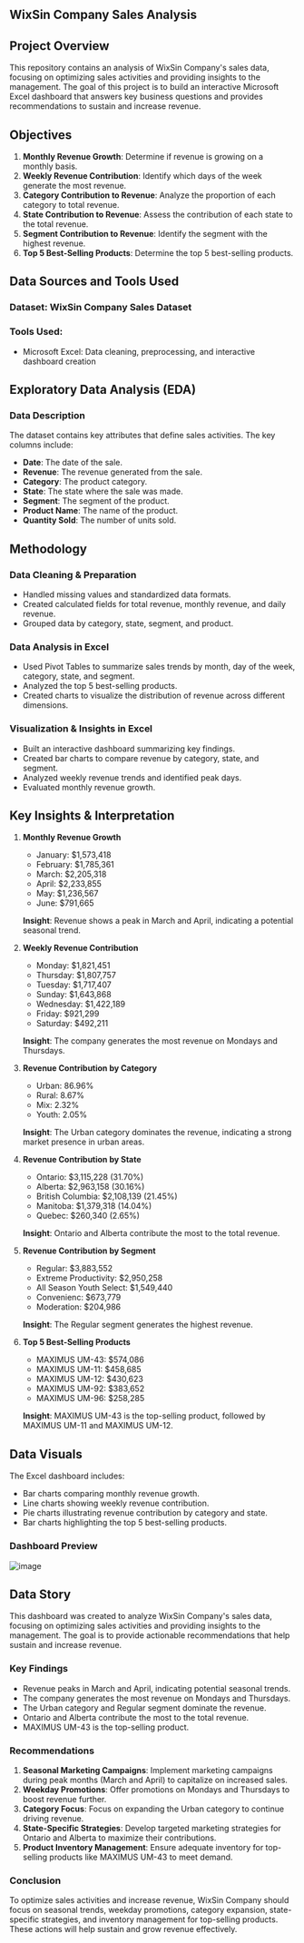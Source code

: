 ## WixSin Company Sales Analysis

## Project Overview

This repository contains an analysis of WixSin Company's sales data, focusing on optimizing sales activities and providing insights to the management. The goal of this project is to build an interactive Microsoft Excel dashboard that answers key business questions and provides recommendations to sustain and increase revenue.

## Objectives

1. **Monthly Revenue Growth**: Determine if revenue is growing on a monthly basis.
2. **Weekly Revenue Contribution**: Identify which days of the week generate the most revenue.
3. **Category Contribution to Revenue**: Analyze the proportion of each category to total revenue.
4. **State Contribution to Revenue**: Assess the contribution of each state to the total revenue.
5. **Segment Contribution to Revenue**: Identify the segment with the highest revenue.
6. **Top 5 Best-Selling Products**: Determine the top 5 best-selling products.

## Data Sources and Tools Used

### **Dataset:** WixSin Company Sales Dataset

### **Tools Used:**

- Microsoft Excel: Data cleaning, preprocessing, and interactive dashboard creation

## Exploratory Data Analysis (EDA)

### **Data Description**

The dataset contains key attributes that define sales activities. The key columns include:

- **Date**: The date of the sale.
- **Revenue**: The revenue generated from the sale.
- **Category**: The product category.
- **State**: The state where the sale was made.
- **Segment**: The segment of the product.
- **Product Name**: The name of the product.
- **Quantity Sold**: The number of units sold.

## Methodology

### **Data Cleaning & Preparation**

- Handled missing values and standardized data formats.
- Created calculated fields for total revenue, monthly revenue, and daily revenue.
- Grouped data by category, state, segment, and product.

### **Data Analysis in Excel**

- Used Pivot Tables to summarize sales trends by month, day of the week, category, state, and segment.
- Analyzed the top 5 best-selling products.
- Created charts to visualize the distribution of revenue across different dimensions.

### **Visualization & Insights in Excel**

- Built an interactive dashboard summarizing key findings.
- Created bar charts to compare revenue by category, state, and segment.
- Analyzed weekly revenue trends and identified peak days.
- Evaluated monthly revenue growth.

## Key Insights & Interpretation

1. **Monthly Revenue Growth**

   - January: $1,573,418
   - February: $1,785,361
   - March: $2,205,318
   - April: $2,233,855
   - May: $1,236,567
   - June: $791,665

   **Insight**: Revenue shows a peak in March and April, indicating a potential seasonal trend.

2. **Weekly Revenue Contribution**

   - Monday: $1,821,451
   - Thursday: $1,807,757
   - Tuesday: $1,717,407
   - Sunday: $1,643,868
   - Wednesday: $1,422,189
   - Friday: $921,299
   - Saturday: $492,211

   **Insight**: The company generates the most revenue on Mondays and Thursdays.

3. **Revenue Contribution by Category**

   - Urban: 86.96%
   - Rural: 8.67%
   - Mix: 2.32%
   - Youth: 2.05%

   **Insight**: The Urban category dominates the revenue, indicating a strong market presence in urban areas.

4. **Revenue Contribution by State**

   - Ontario: $3,115,228 (31.70%)
   - Alberta: $2,963,158 (30.16%)
   - British Columbia: $2,108,139 (21.45%)
   - Manitoba: $1,379,318 (14.04%)
   - Quebec: $260,340 (2.65%)

   **Insight**: Ontario and Alberta contribute the most to the total revenue.

5. **Revenue Contribution by Segment**

   - Regular: $3,883,552
   - Extreme Productivity: $2,950,258
   - All Season Youth Select: $1,549,440
   - Convenienc: $673,779
   - Moderation: $204,986

   **Insight**: The Regular segment generates the highest revenue.

6. **Top 5 Best-Selling Products**

   - MAXIMUS UM-43: $574,086
   - MAXIMUS UM-11: $458,685
   - MAXIMUS UM-12: $430,623
   - MAXIMUS UM-92: $383,652
   - MAXIMUS UM-96: $258,285

   **Insight**: MAXIMUS UM-43 is the top-selling product, followed by MAXIMUS UM-11 and MAXIMUS UM-12.

## Data Visuals

The Excel dashboard includes:

- Bar charts comparing monthly revenue growth.
- Line charts showing weekly revenue contribution.
- Pie charts illustrating revenue contribution by category and state.
- Bar charts highlighting the top 5 best-selling products.

### **Dashboard Preview**
![image](https://github.com/user-attachments/assets/4622e0de-6e09-4676-9023-ea258965c0dd)

## Data Story

This dashboard was created to analyze WixSin Company's sales data, focusing on optimizing sales activities and providing insights to the management. The goal is to provide actionable recommendations that help sustain and increase revenue.

### **Key Findings**

- Revenue peaks in March and April, indicating potential seasonal trends.
- The company generates the most revenue on Mondays and Thursdays.
- The Urban category and Regular segment dominate the revenue.
- Ontario and Alberta contribute the most to the total revenue.
- MAXIMUS UM-43 is the top-selling product.

### **Recommendations**

1. **Seasonal Marketing Campaigns**: Implement marketing campaigns during peak months (March and April) to capitalize on increased sales.
2. **Weekday Promotions**: Offer promotions on Mondays and Thursdays to boost revenue further.
3. **Category Focus**: Focus on expanding the Urban category to continue driving revenue.
4. **State-Specific Strategies**: Develop targeted marketing strategies for Ontario and Alberta to maximize their contributions.
5. **Product Inventory Management**: Ensure adequate inventory for top-selling products like MAXIMUS UM-43 to meet demand.

### **Conclusion**

To optimize sales activities and increase revenue, WixSin Company should focus on seasonal trends, weekday promotions, category expansion, state-specific strategies, and inventory management for top-selling products. These actions will help sustain and grow revenue effectively.
